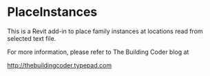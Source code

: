 PlaceInstances
==============

This is a Revit add-in to place family instances at locations read from selected text file.

For more information, please refer to The Building Coder blog at

http://thebuildingcoder.typepad.com
